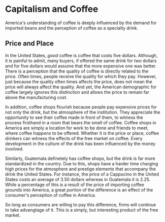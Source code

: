 # Capitalism and Coffee
America's understanding of coffee is deeply influenced by the demand for imported beans and the perception of coffee as a specialty drink.

## Price and Place 
In the United States, *good* coffee is coffee that costs five dollars. Although, it is painful to admit, many buyers, if offered the same drink for two dollars and for five dollars would assume that the more expensive one was better. There is a perception that the quality of coffee is directly related to the price. Often times, people receive the quality for which they pay. However, just because the quality often times affects the price, does not mean the price will always affect the quality. And yet, the American demographic for coffee largely ignores this distinction and allows the price to remain far above the manufacturing cost.

In addition, coffee shops flourish because people pay expensive prices for not only the drink, but the atmosphere of the institution. They appreciate the opportunity to see their coffee made in front of them, to witness the process firsthand in a room that bears the smell of coffee. Coffee shops in America are simply a location for work to be done and friends to meet, where coffee *happens* to be offered. Whether it is the price or place, coffee drinkers can witness the effects of the free market on coffee. Every development in the culture of the drink has been influenced by the money involved.

Similarly, Guatemala definetely has coffee shops, but the drink is far more standardized in the country. Due to this, shops have a harder time charging high prices for the atmosphere and prestige elements that accompany the drink the United States. For instance, the price of a Cappucino in the United States costs an average of 3.50 dollars whereas in Guatemala it is 2.25. While a percentage of this is a result of the price of importing coffee grounds into America, a great portion of the difference is an effect of the consumer's perception of coffee in America. 

So long as consumers are willing to pay this difference, firms will continue to take advangtage of it. This is a simply, but interesting product of the free market.
